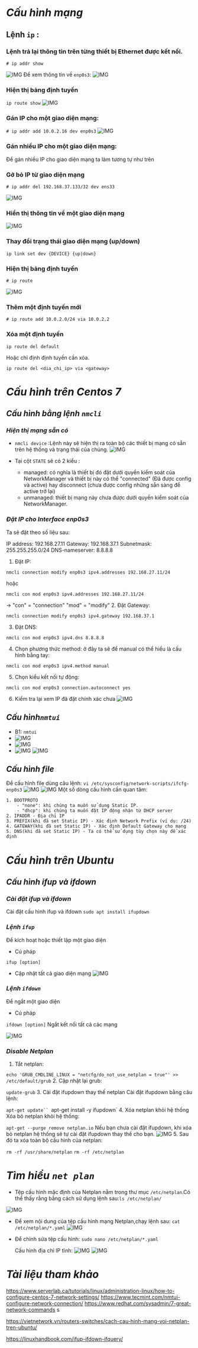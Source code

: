 
# ***Cấu hình mạng***
## Lệnh `ip` : 
### Lệnh trả lại thông tin trên từng thiết bị Ethernet được kết nối.
`# ip addr show` 

![IMG](./IMG/19.png)
Để xem thông tin về `enp0s3`:
![IMG](./IMG/20.png)
### Hiện thị bảng định tuyến
`ip route show`
![IMG](./IMG/21.png)
### Gán IP cho một giao diện mạng:
`# ip addr add 10.0.2.16 dev enp0s3`
![IMG](./IMG/23.png)




### Gán nhiều IP cho một giao diện mạng:
Để gán nhiều IP cho giao diện mạng ta làm tương tự như trên

### Gỡ bỏ IP từ giao diện mạng

`# ip addr del 192.168.37.133/32 dev ens33`

![IMG](./IMG/22.png)


### Hiển thị thông tin về một giao diện mạng

![IMG](./IMG/24.png)

### Thay đổi trạng thái giao diện mạng (up/down)
`ip link set dev {DEVICE} {up|down}`

### Hiện thị bảng định tuyến
`# ip route`

![IMG](./IMG/25.png)

### Thêm một định tuyến mới
`# ip route add 10.0.2.0/24 via 10.0.2.2`
### Xóa một định tuyến
`ip route del default`

Hoặc chỉ định định tuyến cần xóa.

`ip route del <dia_chi_ip> via <gateway>`


# ***Cấu hình trên Centos 7***
## ***Cấu hình bằng lệnh `nmcli`***

### ***Hiện thị mạng sẵn có***
- `nmcli device` :Lệnh này sẽ hiện thị ra toàn bộ các thiết bị mạng có sẵn trên hệ thống và trạng thái của chúng.
![IMG](./IMG/36.png)
- Tại cột `STATE` sẽ có 2 kiểu :

  - managed: có nghĩa là thiết bị đó đặt dưới quyền kiểm soát của NetworkManager và thiết bị này có thể "connected" (Đã được config và active) hay disconnect (chưa được config những sẵn sàng để active trở lại)
  - unmanaged: thiết bị mạng này chưa được dưới quyền kiểm soát của NetworkManager.

### ***Đặt IP cho Interface enp0s3***
Ta sẽ đặt theo số liệu sau:

IP address: 192.168.27.11
Gateway: 192.168.37.1
Subnetmask: 255.255.255.0/24
DNS-nameserver: 8.8.8.8
1. Đặt IP:

`nmcli connection modify enp0s3 ipv4.addresses 192.168.27.11/24`

hoặc

`nmcli con mod enp0s3 ipv4.addresses 192.168.27.11/24`

-> "con" = "connection"
   "mod" = "modify"
2. Đặt Gateway:

`nmcli connection modify enp0s3 ipv4.gateway 192.168.37.1`

3. Đặt DNS:

`nmcli con mod enp0s3 ipv4.dns 8.8.8.8`

4. Chọn phương thức method: ở đây ta sẽ để manual có thể hiểu là cấu hình bằng tay:

`nmcli con mod enp0s3 ipv4.method manual`

5. Chọn kiểu kết nối tự động:

`nmcli con mod enp0s3 connection.autoconnect yes`

6. Kiểm tra lại xem IP đã đặt chính xác chưa
![IMG](./IMG/37.png)
## ***Cấu hình`nmtui`***
- B1: `nmtui`
- ![IMG](./IMG/15.png)
- ![IMG](./IMG/16.png)
- ![IMG](./IMG/17.png)
![IMG](./IMG/35.png)
## ***Cấu hình file***

Để cấu hình file dùng câu lệnh: `vi /etc/sysconfig/network-scripts/ifcfg-enp0s3`
![IMG](./IMG/33.png)
![IMG](./IMG/34.png)
Một số dòng cấu hình cần quan tâm:
```
1. BOOTPROTO 
    - "none": khi chúng ta muốn sử dụng Static IP. 
    - "dhcp": khi chúng ta muốn đặt IP động nhận từ DHCP server
2. IPADDR - Địa chỉ IP
3. PREFIX(khi đã set Static IP) - Xác định Network Prefix (ví dụ: /24)
4. GATEWAY(khi đã set Static IP) - Xác định Default Gateway cho mạng
5. DNS(khi đã set Static IP) - Ta có thể sử dụng tùy chọn này để xác định 
```

# ***Cấu hình trên Ubuntu***
## ***Cấu hình ifup và ifdown***
### ***Cài đặt ifup và ifdown***
Cài đặt cấu hình ifup và ifdown
`sudo apt install ifupdown`
### ***Lệnh `ifup`***
Để kích hoạt hoặc thiết lập một giao diện
- Cú pháp

`ifup [option]`
- Cập nhật tất cả giao diện mạng
![IMG](./IMG/28.png)


### ***Lệnh `ifdown`***
Để ngắt một giao diện
- Cú pháp

`ifdown [option]`
Ngắt kết nối tất cả các mạng

![IMG](./IMG/29.png)
### ***Disable Netplan***
1. Tắt netplan:

`echo 'GRUB_CMDLINE_LINUX = "netcfg/do_not_use_netplan = true"' >>  /etc/default/grub`
2. Cập nhật lại grub:

`update-grub`
3. Cài đặt ifupdown thay thế netplan
Cài đặt ifupdown bằng câu lệnh:

`apt-get update``
`apt-get install -y ifupdown`
4. Xóa netplan khỏi hệ thống
Xóa bỏ netplan khỏi hệ thống:

`apt-get --purge remove netplan.io`
Nếu bạn chưa cài đặt ifupdown, khi xóa bỏ netplan hệ thống sẽ tự cài đặt ifupdown thay thế cho bạn.
![IMG](./IMG/39.png)
5. Sau đó ta xóa toàn bộ cấu hình của netplan:

`rm -rf /usr/share/netplan`
`rm -rf /etc/netplan`

# ***Tìm hiểu `net plan`***

- Tệp cấu hình mặc định của Netplan nằm trong thư mục `/etc/netplan`.Có thể thấy rằng bằng cách sử dụng lệnh sau:`ls /etc/netplan/`

![IMG](./IMG/32.png)

- Để xem nội dung của tệp cấu hình mạng Netplan,chạy lệnh sau: `cat /etc/netplan/*.yaml`
  ![IMG](./IMG/32.png)
- Để chỉnh sửa tệp cấu hình: `sudo nano /etc/netplan/*.yaml`

  Cấu hình địa chỉ IP tĩnh: 
![IMG](./IMG/30.png)
![IMG](./IMG/31.png)




# ***Tài liệu tham khảo***
<https://www.serverlab.ca/tutorials/linux/administration-linux/how-to-configure-centos-7-network-settings/>
<https://www.tecmint.com/nmtui-configure-network-connection/>
<https://www.redhat.com/sysadmin/7-great-network-commands>
s

<https://vietnetwork.vn/routers-switches/cach-cau-hinh-mang-voi-netplan-tren-ubuntu/>

<https://linuxhandbook.com/ifup-ifdown-ifquery/>













